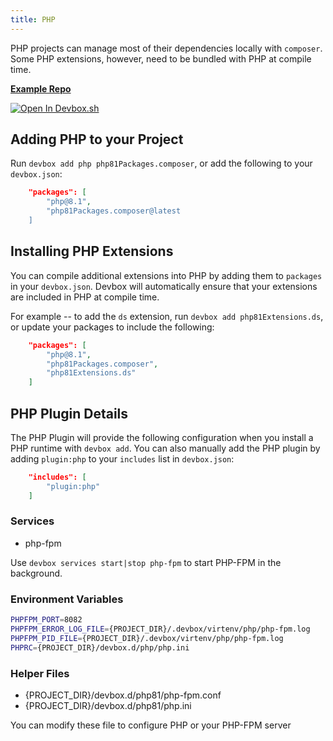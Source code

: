 ```yaml
---
title: PHP
---
```


PHP projects can manage most of their dependencies locally with `composer`. Some PHP extensions, however, need to be bundled with PHP at compile time.

[**Example Repo**](https://github.com/jetpack-io/devbox/tree/main/examples/development/php/php8.1)

[![Open In Devbox.sh](https://jetpack.io/img/devbox/open-in-devbox.svg)](https://devbox.sh/github.com/jetpack-io/devbox?folder=examples/development/php/php8.1)

## Adding PHP to your Project

Run `devbox add php php81Packages.composer`, or add the following to your `devbox.json`:

```json
    "packages": [
        "php@8.1",
        "php81Packages.composer@latest
    ]
```

## Installing PHP Extensions

You can compile additional extensions into PHP by adding them to `packages` in your `devbox.json`. Devbox will automatically ensure that your extensions are included in PHP at compile time.

For example -- to add the `ds` extension, run `devbox add php81Extensions.ds`, or update your packages to include the following:

```json
    "packages": [
        "php@8.1",
        "php81Packages.composer",
        "php81Extensions.ds"
    ]
```

## PHP Plugin Details

The PHP Plugin will provide the following configuration when you install a PHP runtime with `devbox add`. You can also manually add the PHP plugin by adding `plugin:php` to your `includes` list in `devbox.json`:

```json
    "includes": [
        "plugin:php"
    ]
```

### Services
* php-fpm

Use `devbox services start|stop php-fpm` to start PHP-FPM in the background.

### Environment Variables

```bash
PHPFPM_PORT=8082
PHPFPM_ERROR_LOG_FILE={PROJECT_DIR}/.devbox/virtenv/php/php-fpm.log
PHPFPM_PID_FILE={PROJECT_DIR}/.devbox/virtenv/php/php-fpm.log
PHPRC={PROJECT_DIR}/devbox.d/php/php.ini
```

### Helper Files

* {PROJECT_DIR}/devbox.d/php81/php-fpm.conf
* {PROJECT_DIR}/devbox.d/php81/php.ini

You can modify these file to configure PHP or your PHP-FPM server
